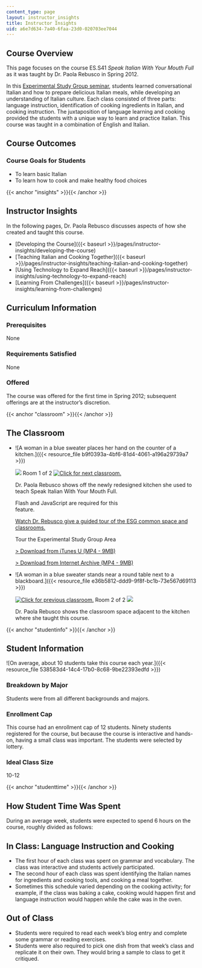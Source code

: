 ```yaml
---
content_type: page
layout: instructor_insights
title: Instructor Insights
uid: a6e7d634-7a40-6faa-23d0-020703ee7044
---
```


Course Overview
---------------

This page focuses on the course ES.S41 _Speak Italian With Your Mouth Full_ as it was taught by Dr. Paola Rebusco in Spring 2012.

In this [Experimental Study Group seminar](http://esg.mit.edu/learninginnovation/undergraduate-seminars/), students learned conversational Italian and how to prepare delicious Italian meals, while developing an understanding of Italian culture. Each class consisted of three parts: language instruction, identification of cooking ingredients in Italian, and cooking instruction. The juxtaposition of language learning and cooking provided the students with a unique way to learn and practice Italian. This course was taught in a combination of English and Italian.

Course Outcomes
---------------

### Course Goals for Students

*   To learn basic Italian
*   To learn how to cook and make healthy food choices

{{< anchor "insights" >}}{{< /anchor >}}

Instructor Insights
-------------------

In the following pages, Dr. Paola Rebusco discusses aspects of how she created and taught this course.

*   [Developing the Course]({{< baseurl >}}/pages/instructor-insights/developing-the-course)
*   [Teaching Italian and Cooking Together]({{< baseurl >}}/pages/instructor-insights/teaching-italian-and-cooking-together)
*   [Using Technology to Expand Reach]({{< baseurl >}}/pages/instructor-insights/using-technology-to-expand-reach)
*   [Learning From Challenges]({{< baseurl >}}/pages/instructor-insights/learning-from-challenges)

Curriculum Information
----------------------

### Prerequisites

None

### Requirements Satisfied

None

### Offered

The course was offered for the first time in Spring 2012; subsequent offerings are at the instructor’s discretion.

{{< anchor "classroom" >}}{{< /anchor >}}

The Classroom
-------------

*   ![A woman in a blue sweater places her hand on the counter of a kitchen.]({{< resource_file b9f0393a-4bf6-81d4-4061-a196a29739a7 >}})
    
    ![](/images/educator/classroom_prev.png) Room 1 of 2 [![Click for next classroom.](/images/educator/classroom_next.png)](#)
    
    Dr. Paola Rebusco shows off the newly redesigned kitchen she used to teach Speak Italian With Your Mouth Full.
    
    <style type="text/css"> .pagecontainer {display:none;} </style> <div id="atnmsg" style='width: 300px;' class="attention\_message"> <p>Flash and JavaScript are required for this feature.</p> </div>
    
    [Watch Dr. Rebusco give a guided tour of the ESG common space and classrooms.](#?w=535)
    
      
    
    Tour the Experimental Study Group Area
    
    [\> Download from iTunes U (MP4 - 9MB)](https://itunes.apple.com/us/itunes-u/tour-experimental-study-group/id658330008?i=170123806)
    
    [\> Download from Internet Archive (MP4 - 9MB)](http://archive.org/download/MITES.S41S12/MITES_S41S12_Teaching12_300k.mp4)
    
*   ![A woman in a blue sweater stands near a round table next to a blackboard.]({{< resource_file e36b5812-ddd9-9f8f-bc1b-73e567d69113 >}})
    
    [![Click for previous classroom.](/images/educator/classroom_prev.png)](#) Room 2 of 2 ![](/images/educator/classroom_next.png)
    
    Dr. Paola Rebusco shows the classroom space adjacent to the kitchen where she taught this course.
    

{{< anchor "studentinfo" >}}{{< /anchor >}}

Student Information
-------------------

![On average, about 10 students take this course each year.]({{< resource_file 538583d4-14c4-17b0-8c68-9be22393edfd >}})

### Breakdown by Major

Students were from all different backgrounds and majors.

### Enrollment Cap

This course had an enrollment cap of 12 students. Ninety students registered for the course, but because the course is interactive and hands-on, having a small class was important. The students were selected by lottery.

### Ideal Class Size

10-12

{{< anchor "studenttime" >}}{{< /anchor >}}

How Student Time Was Spent
--------------------------

During an average week, students were expected to spend 6 hours on the course, roughly divided as follows:

In Class: Language Instruction and Cooking
------------------------------------------

*   The first hour of each class was spent on grammar and vocabulary. The class was interactive and students actively participated.
*   The second hour of each class was spent identifying the Italian names for ingredients and cooking tools, and cooking a meal together.
*   Sometimes this schedule varied depending on the cooking activity; for example, if the class was baking a cake, cooking would happen first and language instruction would happen while the cake was in the oven.

Out of Class
------------

*   Students were required to read each week’s blog entry and complete some grammar or reading exercises.
*   Students were also required to pick one dish from that week’s class and replicate it on their own. They would bring a sample to class to get it critiqued.